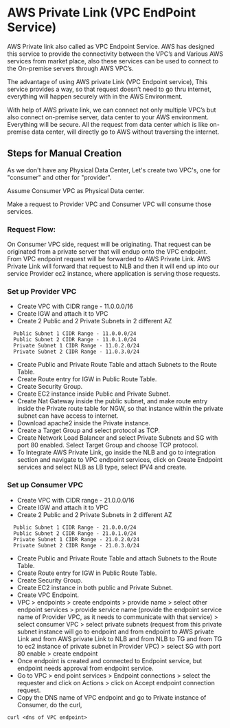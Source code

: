 # AWS Private Link (VPC EndPoint Service)

AWS Private link also called as VPC Endpoint Service.
AWS has designed this service to provide the connectivity between the VPC’s and Various AWS services from market place, also these services can be used to connect to the On-premise servers through AWS VPC’s.

The advantage of using AWS private Link (VPC Endpoint service),
This service provides a way, so that request doesn’t need to go thru internet, everything will happen securely with in the AWS Environment.

With help of AWS private link, we can connect not only multiple VPC’s but also connect on-premise server, data center to your AWS environment.
Everything will be secure.
All the request from data center which is like on-premise data center, will directly go to AWS without traversing the internet.

## Steps for Manual Creation

As we don't have any Physical Data Center, Let's create two VPC's,
one for "consumer" and other for "provider".

Assume Consumer VPC as Physical Data center.

Make a request to Provider VPC and Consumer VPC will consume those services.

### Request Flow:
On Consumer VPC side, request will be originating.
That request can be originated from a private server that will endup onto the VPC endpoint.
From VPC endpoint request will be forwarded to AWS Private Link.
AWS Private Link will forward that request to NLB and then it will end up into our service Provider ec2 instance, where application is serving those requests.

### Set up Provider VPC
- Create VPC with CIDR range - 11.0.0.0/16
- Create IGW and attach it to VPC
- Create 2 Public and 2 Private Subnets in 2 different AZ
```
  Public Subnet 1 CIDR Range - 11.0.0.0/24
  Public Subnet 2 CIDR Range - 11.0.1.0/24
  Private Subnet 1 CIDR Range - 11.0.2.0/24
  Private Subnet 2 CIDR Range - 11.0.3.0/24
```
- Create Public and Private Route Table and attach Subnets to the Route Table.
- Create Route entry for IGW in Public Route Table.
- Create Security Group.
- Create EC2 instance inside Public and Private Subnet.
- Create Nat Gateway inside the public subnet, and make route entry inside the Private route table for NGW, so that instance within the private subnet can have access to internet.
- Download apache2 inside the Private instance.
- Create a Target Group and select protocol as TCP.
- Create Network Load Balancer and select Private Subnets and SG with port 80 enabled. Select Target Group and choose TCP protocol.
- To Integrate AWS Private Link, go inside the NLB and go to integration section and navigate to VPC endpoint services, click on Create Endpoint services and select NLB as LB type, select IPV4 and create.

### Set up Consumer VPC

- Create VPC with CIDR range - 21.0.0.0/16
- Create IGW and attach it to VPC
- Create 2 Public and 2 Private Subnets in 2 different AZ
```
  Public Subnet 1 CIDR Range - 21.0.0.0/24
  Public Subnet 2 CIDR Range - 21.0.1.0/24
  Private Subnet 1 CIDR Range - 21.0.2.0/24
  Private Subnet 2 CIDR Range - 21.0.3.0/24
```
- Create Public and Private Route Table and attach Subnets to the Route Table.
- Create Route entry for IGW in Public Route Table.
- Create Security Group.
- Create EC2 instance in both public and Private Subnet.
- Create VPC Endpoint.
- VPC > endpoints > create endpoints > provide name > select other endpoint services > provide service name (provide the endpoint service name of Provider VPC, as it needs to communicate with that service)  > select consumer VPC > select private subnets (request from this private subnet instance will go to endpoint and from endpoint to AWS private Link and from AWS private Link to NLB and from NLB to TG and from TG to ec2 instance of private subnet in Provider VPC) >  select SG  with port 80 enable > create endpoint
- Once endpoint is created and connected to Endpoint service, but endpoint needs approval from endpoint service.
- Go to VPC > end point services > Endpoint connections > select the requester and click on Actions > click on Accept endpoint connection request.
- Copy the DNS name of VPC endpoint and go to Private instance of Consumer, do the curl,
```
curl <dns of VPC endpoint>  
```



